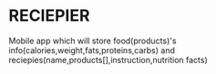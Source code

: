 # RECIEPIER
Mobile app which will store food(products)'s info(calories,weight,fats,proteins,carbs) and reciepies(name,products[],instruction,nutrition facts)
